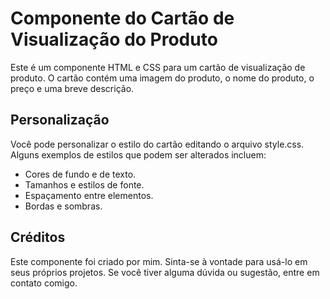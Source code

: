 <h1>Componente do Cartão de Visualização do Produto</h1>

<p>Este é um componente HTML e CSS para um cartão de visualização de produto. O cartão contém uma imagem do produto, o nome do produto, o preço e uma breve descrição.</p>

<h2>Personalização</h2>
<p>Você pode personalizar o estilo do cartão editando o arquivo style.css. Alguns exemplos de estilos que podem ser alterados incluem:</p>
<ul>
   <li>Cores de fundo e de texto.</li>
   <li>Tamanhos e estilos de fonte.</li>
   <li>Espaçamento entre elementos.</li>
   <li>Bordas e sombras.</li>
</ul>

<h2>Créditos</h2>
<p>Este componente foi criado por mim. Sinta-se à vontade para usá-lo em seus próprios projetos. Se você tiver alguma dúvida ou sugestão, entre em contato comigo.</p>
